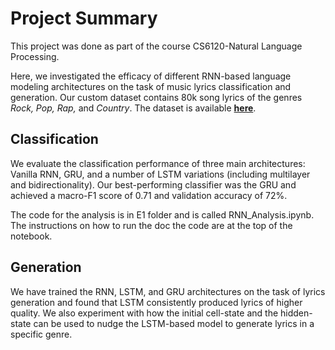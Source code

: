 # Project Summary

This project was done as part of the course CS6120-Natural Language Processing.

Here, we investigated the efficacy of different RNN-based language modeling architectures on the task of music lyrics classification and generation. Our custom dataset contains 80k song lyrics of the genres *Rock, Pop, Rap,* and *Country*. The dataset is available [**here**](https://www.kaggle.com/datasets/novanglus/music-lyrics-by-genre).

## Classification
We evaluate the classification performance of three main architectures: Vanilla RNN, GRU, and a number of LSTM variations (including multilayer and bidirectionality). Our best-performing classifier was the GRU and achieved a macro-F1 score of 0.71 and validation accuracy of 72%. 

The code for the analysis is in E1 folder and is called RNN_Analysis.ipynb. The instructions on how to run the doc the code are at the top of the notebook.

## Generation
We have trained the RNN, LSTM, and GRU architectures on the task of lyrics generation and found that LSTM consistently produced lyrics of higher quality. We also experiment with how the initial cell-state and the hidden-state can be used to nudge the LSTM-based model to generate lyrics in a specific genre.
